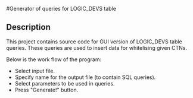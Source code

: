 #Generator of queries for LOGIC_DEVS table
## Description
This project contains source code for GUI version of LOGIC_DEVS table queries. These queries are used to insert data for whitelising given CTNs. 

Below is the work flow of the program:
* Select input file.
* Specify name for the output file (to contain SQL queries).
* Select parameters to be used in queries.
* Press "Generate!" button.

